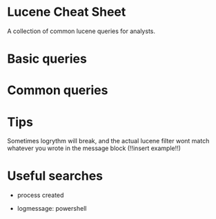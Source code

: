 # Lucene Cheat Sheet
A collection of common lucene queries for analysts.

# Basic queries

# Common queries

# Tips
Sometimes logrythm will break, and the actual lucene filter wont match whatever you wrote in the message block (!!insert example!!) 

# Useful searches
- process created

- logmessage: powershell
